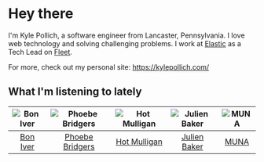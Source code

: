 # Hey there


I'm Kyle Pollich, a software engineer from Lancaster, Pennsylvania. I love web technology and solving challenging problems.
I work at [Elastic](https://www.elastic.co/) as a Tech Lead on [Fleet](https://www.elastic.co/guide/en/fleet/current/fleet-overview.html).

For more, check out my personal site: https://kylepollich.com/

## What I'm listening to lately

<!-- begin artists -->
  |![Bon Iver](https://i.scdn.co/image/ab6761610000f17867be065df01f37a3880216be)|![Phoebe Bridgers](https://i.scdn.co/image/ab6761610000f178626686e362d30246e816cc5b)|![Hot Mulligan](https://i.scdn.co/image/ab6761610000f17868b38733c6556293df8687a1)|![Julien Baker](https://i.scdn.co/image/ab6761610000f17809239cf62ab2187c023fcee4)|![MUNA](https://i.scdn.co/image/ab6761610000f178eff80f0e9a1932555d15cd74)|
  |:---:|:---:|:---:|:---:|:---:|
  |[Bon Iver](https://open.spotify.com/artist/4LEiUm1SRbFMgfqnQTwUbQ)|[Phoebe Bridgers](https://open.spotify.com/artist/1r1uxoy19fzMxunt3ONAkG)|[Hot Mulligan](https://open.spotify.com/artist/1lKZzN2d4IqiEYxyECIEHI)|[Julien Baker](https://open.spotify.com/artist/12zbUHbPHL5DGuJtiUfsip)|[MUNA](https://open.spotify.com/artist/6xdRb2GypJ7DqnWAI2mHGn)|
<!-- end artists -->
